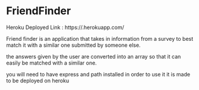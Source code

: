 # FriendFinder

Heroku Deployed Link : https://.herokuapp.com/

Friend finder is an application that takes in information from a survey to best match it with a similar one submitted by someone else.

the answers given by the user are converted into an array so that it can easily be matched with a similar one.

you will need to have express and path installed in order to use it
it is made to be deployed on heroku
